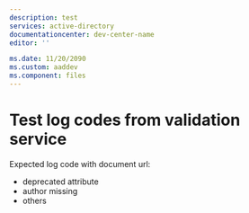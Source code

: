 ```yaml
---
description: test
services: active-directory
documentationcenter: dev-center-name
editor: ''

ms.date: 11/20/2090
ms.custom: aaddev
ms.component: files
---
```


# Test log codes from validation service

Expected log code with document url:

- deprecated attribute
- author missing
- others
